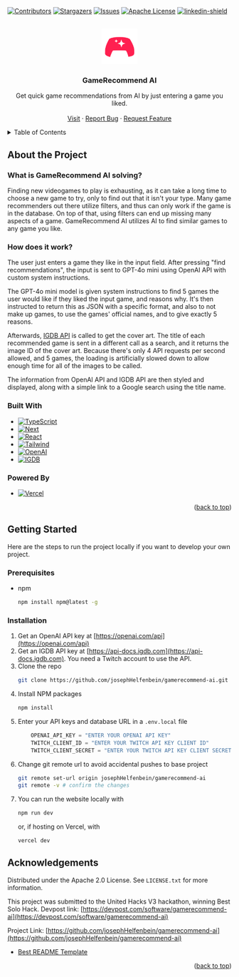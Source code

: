 <!-- Improved compatibility of back to top link: See: https://github.com/othneildrew/Best-README-Template/pull/73 -->
<a id="readme-top"></a>
<!--
*** Thanks for checking out the Best-README-Template. If you have a suggestion
*** that would make this better, please fork the repo and create a pull request
*** or simply open an issue with the tag "enhancement".
*** Don't forget to give the project a star!
*** Thanks again! Now go create something AMAZING! :D
-->



<!-- PROJECT SHIELDS -->
<!--
*** I'm using markdown "reference style" links for readability.
*** Reference links are enclosed in brackets [ ] instead of parentheses ( ).
*** See the bottom of this document for the declaration of the reference variables
*** for contributors-url, forks-url, etc. This is an optional, concise syntax you may use.
*** https://www.markdownguide.org/basic-syntax/#reference-style-links
-->
[![Contributors][contributors-shield]][contributors-url]
[![Stargazers][stars-shield]][stars-url]
[![Issues][issues-shield]][issues-url]
[![Apache License][license-shield]][license-url]
[![linkedin-shield][linkedin-shield]][LinkedIn-url]



<!-- PROJECT LOGO -->
<br />
<div align="center">
  <a href="https://github.com/josephHelfenbein/gamerecommend-ai">
    <img src="./public/favicon.svg" alt="Logo" width="80" height="80">
  </a>

<h3 align="center">GameRecommend AI</h3>

  <p align="center">
    Get quick game recommendations from AI by just entering a game you liked. 
    <br />
    <br />
    <a href="https://gamerecommend.vercel.app/">Visit</a>
    ·
    <a href="https://github.com/josephHelfenbein/gamerecommend-ai/issues/new?labels=bug&template=bug-report---.md">Report Bug</a>
    ·
    <a href="https://github.com/josephHelfenbein/gamerecommend-ai/issues/new?labels=enhancement&template=feature-request---.md">Request Feature</a>
  </p>
</div>



<!-- TABLE OF CONTENTS -->
<details>
  <summary>Table of Contents</summary>
  <ol>
    <li>
      <a href="#about-the-project">About The Project</a>
      <ul>
        <li><a href="#built-with">Built With</a></li>
      </ul>
    </li>
    <li>
      <a href="#getting-started">Getting Started</a>
      <ul>
        <li><a href="#prerequisites">Prerequisites</a></li>
        <li><a href="#installation">Installation</a></li>
      </ul>
    </li>
    <li><a href="#acknowledgements">Acknowledgements</a></li>
  </ol>
</details>



<!-- ABOUT THE PROJECT -->
## About the Project
### What is GameRecommend AI solving?

Finding new videogames to play is exhausting, as it can take a long time to choose a new game to try, only to find out that it isn't your type. Many game recommenders out there utilize filters, and thus can only work if the game is in the database. On top of that, using filters can end up missing many aspects of a game. GameRecommend AI utilizes AI to find similar games to any game you like. 

### How does it work?

The user just enters a game they like in the input field. After pressing "find recommendations", the input is sent to GPT-4o mini using OpenAI API with custom system instructions.

The GPT-4o mini model is given system instructions to find 5 games the user would like if they liked the input game, and reasons why. It's then instructed to return this as JSON with a specific format, and also to not make up games, to use the games' official names, and to give exactly 5 reasons.  

Afterwards, [IGDB API](https://api-docs.igdb.com/) is called to get the cover art. The title of each recommended game is sent in a different call as a search, and it returns the image ID of the cover art. Because there's only 4 API requests per second allowed, and 5 games, the loading is artificially slowed down to allow enough time for all of the images to be called.

The information from OpenAI API and IGDB API are then styled and displayed, along with a simple link to a Google search using the title name.




### Built With

* [![TypeScript][TypeScript]][TypeScript-url]
* [![Next][Next.js]][Next-url]
* [![React][React.js]][React-url]
* [![Tailwind][Tailwind]][Tailwind-url]
* [![OpenAI][OpenAI]][OpenAI-url]
* [![IGDB][IGDB]][IGDB-url]

### Powered By

* [![Vercel][Vercel]][Vercel-url]



<p align="right">(<a href="#readme-top">back to top</a>)</p>




<!-- GETTING STARTED -->
## Getting Started

Here are the steps to run the project locally if you want to develop your own project.

### Prerequisites

* npm
  ```sh
  npm install npm@latest -g
  ```


### Installation

1. Get an OpenAI API key at [https://openai.com/api](https://openai.com/api)
2. Get an IGDB API key at [https://api-docs.igdb.com](https://api-docs.igdb.com). You need a Twitch account to use the API.
3. Clone the repo
   ```sh
   git clone https://github.com/josephHelfenbein/gamerecommend-ai.git
   ```
4. Install NPM packages
   ```sh
   npm install
   ```
5. Enter your API keys and database URL in a `.env.local` file
   ```ts
       OPENAI_API_KEY = "ENTER YOUR OPENAI API KEY"
       TWITCH_CLIENT_ID = "ENTER YOUR TWITCH API KEY CLIENT ID"
       TWITCH_CLIENT_SECRET = "ENTER YOUR TWITCH API KEY CLIENT SECRET"
   ```
6. Change git remote url to avoid accidental pushes to base project
   ```sh
   git remote set-url origin josephHelfenbein/gamerecommend-ai
   git remote -v # confirm the changes
   ```
7. You can run the website locally with
    ```sh
    npm run dev
    ```
    or, if hosting on Vercel, with
    ```sh
    vercel dev
    ```








<!-- Acknowledgements -->
## Acknowledgements

Distributed under the Apache 2.0 License. See `LICENSE.txt` for more information.


This project was submitted to the United Hacks V3 hackathon, winning Best Solo Hack. 
Devpost link: [https://devpost.com/software/gamerecommend-ai](https://devpost.com/software/gamerecommend-ai)


Project Link: [https://github.com/josephHelfenbein/gamerecommend-ai](https://github.com/josephHelfenbein/gamerecommend-ai)


* [Best README Template](https://github.com/othneildrew/Best-README-Template)

<p align="right">(<a href="#readme-top">back to top</a>)</p>





<!-- MARKDOWN LINKS & IMAGES -->
<!-- https://www.markdownguide.org/basic-syntax/#reference-style-links -->
[contributors-shield]: https://img.shields.io/github/contributors/josephHelfenbein/gamerecommend-ai.svg?style=for-the-badge
[contributors-url]: https://github.com/josephHelfenbein/gamerecommend-ai/graphs/contributors
[forks-shield]: https://img.shields.io/github/forks/josephHelfenbein/gamerecommend-ai.svg?style=for-the-badge
[forks-url]: https://github.com/josephHelfenbein/gamerecommend-ai/network/members
[stars-shield]: https://img.shields.io/github/stars/josephHelfenbein/gamerecommend-ai.svg?style=for-the-badge
[stars-url]: https://github.com/josephHelfenbein/gamerecommend-ai/stargazers
[issues-shield]: https://img.shields.io/github/issues/josephHelfenbein/gamerecommend-ai.svg?style=for-the-badge
[issues-url]: https://github.com/josephHelfenbein/gamerecommend-ai/issues
[license-shield]: https://img.shields.io/github/license/josephHelfenbein/gamerecommend-ai.svg?style=for-the-badge
[license-url]: https://github.com/josephHelfenbein/gamerecommend-ai/blob/master/LICENSE.txt
[linkedin-shield]: https://img.shields.io/badge/-LinkedIn-black.svg?style=for-the-badge&logo=linkedin&colorB=555
[linkedin-url]: https://linkedin.com/in/joseph-j-helfenbein
[product-screenshot]: images/screenshot.png
[Next.js]: https://img.shields.io/badge/next.js-000000?style=for-the-badge&logo=nextdotjs&logoColor=white
[Next-url]: https://nextjs.org/
[React.js]: https://img.shields.io/badge/React-20232A?style=for-the-badge&logo=react&logoColor=61DAFB
[React-url]: https://reactjs.org/
[Vue.js]: https://img.shields.io/badge/Vue.js-35495E?style=for-the-badge&logo=vuedotjs&logoColor=4FC08D
[Vue-url]: https://vuejs.org/
[Angular.io]: https://img.shields.io/badge/Angular-DD0031?style=for-the-badge&logo=angular&logoColor=white
[Angular-url]: https://angular.io/
[Svelte.dev]: https://img.shields.io/badge/Svelte-4A4A55?style=for-the-badge&logo=svelte&logoColor=FF3E00
[Svelte-url]: https://svelte.dev/
[Laravel.com]: https://img.shields.io/badge/Laravel-FF2D20?style=for-the-badge&logo=laravel&logoColor=white
[Laravel-url]: https://laravel.com
[Bootstrap.com]: https://img.shields.io/badge/Bootstrap-563D7C?style=for-the-badge&logo=bootstrap&logoColor=white
[Bootstrap-url]: https://getbootstrap.com
[JQuery.com]: https://img.shields.io/badge/jQuery-0769AD?style=for-the-badge&logo=jquery&logoColor=white
[JQuery-url]: https://jquery.com 
[TypeScript]: https://img.shields.io/badge/typescript-3178C6?logo=typescript&style=for-the-badge&logoColor=white
[TypeScript-url]: https://www.typescriptlang.org/
[OpenAI]: https://img.shields.io/badge/openai%20api-black?logo=openai&style=for-the-badge&logoColor=white
[OpenAI-url]: https://openai.com/api/
[Tailwind]: https://img.shields.io/badge/tailwind%20css-06B6D4?logo=tailwindcss&style=for-the-badge&logoColor=white
[Tailwind-url]: https://tailwindcss.com/
[IGDB]: https://img.shields.io/badge/igdb%20api-9147FF?logo=igdb&style=for-the-badge&logoColor=white
[IGDB-url]: https://api-docs.igdb.com/
[Vercel]: https://img.shields.io/badge/vercel-000000?logo=vercel&style=for-the-badge&logoColor=white
[Vercel-url]: https://www.vercel.com/
